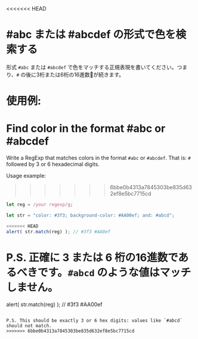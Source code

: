 <<<<<<< HEAD
# #abc または #abcdef の形式で色を検索する

形式 `#abc` または `#abcdef` で色をマッチする正規表現を書いてください。つまり、`#` の後に3桁または6桁の16進数が続きます。

使用例:
=======
# Find color in the format #abc or #abcdef

Write a RegExp that matches colors in the format `#abc` or `#abcdef`. That is: `#` followed by 3 or 6 hexadecimal digits.

Usage example:
>>>>>>> 6bbe0b4313a7845303be835d632ef8e5bc7715cd
```js
let reg = /your regexp/g;

let str = "color: #3f3; background-color: #AA00ef; and: #abcd";

<<<<<<< HEAD
alert( str.match(reg) ); // #3f3 #AA0ef
```

P.S. 正確に 3 または 6 桁の16進数であるべきです。`#abcd` のような値はマッチしません。
=======
alert( str.match(reg) ); // #3f3 #AA00ef
```

P.S. This should be exactly 3 or 6 hex digits: values like `#abcd` should not match.
>>>>>>> 6bbe0b4313a7845303be835d632ef8e5bc7715cd
